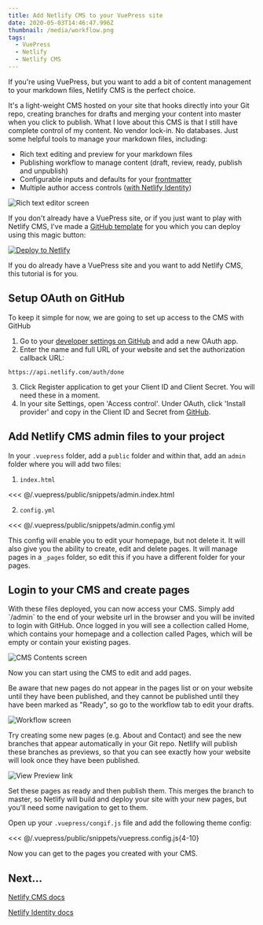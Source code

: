 ```yaml
---
title: Add Netlify CMS to your VuePress site
date: 2020-05-03T14:46:47.996Z
thumbnail: /media/workflow.png
tags:
  - VuePress
  - Netlify
  - Netlify CMS
---
```

If you're using VuePress, but you want to add a bit of content management to your markdown files, Netlify CMS is the perfect choice. 

It's a light-weight CMS hosted on your site that hooks directly into your Git repo, creating branches for drafts and merging your content into master when you click to publish. What I love about this CMS is that I still have complete control of my content. No vendor lock-in. No databases. Just some helpful tools to manage your markdown files, including:

* Rich text editing and preview for your markdown files
* Publishing workflow to manage content (draft, review, ready, publish and unpublish)
* Configurable inputs and defaults for your [frontmatter](https://v1.vuepress.vuejs.org/guide/frontmatter.html)
* Multiple author access controls ([with Netlify Identity](https://docs.netlify.com/visitor-access/identity/))

![Rich text editor screen](/media/cmseditor.png)

If you don't already have a VuePress site, or if you just want to play with Netlify CMS, I've made a [GitHub template](https://github.com/petedavisdev/VuePress-with-Netlify-CMS) for you which you can deploy using this magic button:

<a href="https://app.netlify.com/start/deploy?repository=https://github.com/petedavisdev/VuePress-with-Netlify-CMS&amp;stack=cms"><img src="https://www.netlify.com/img/deploy/button.svg" alt="Deploy to Netlify"></a>

If you do already have a VuePress site and you want to add Netlify CMS, this tutorial is for you.

## Setup OAuth on GitHub

To keep it simple for now, we are going to set up access to the CMS with GitHub

1. Go to your [developer settings on GitHub](https://github.com/settings/developers) and add a new OAuth app.
2. Enter the name and full URL of your website and set the authorization callback URL:

```
https://api.netlify.com/auth/done
```

3. Click Register application to get your Client ID and Client Secret. You will need these in a moment.
4. In your site Settings, open 'Access control'. Under OAuth, click 'Install provider' and copy in the Client ID and Secret from [GitHub](https://github.com/settings/developers).

## Add Netlify CMS admin files to your project

In your `.vuepress` folder, add a `public` folder and within that, add an `admin` folder where you will add two files:

1. `index.html`

<<< @/.vuepress/public/snippets/admin.index.html

2. `config.yml`

<<< @/.vuepress/public/snippets/admin.config.yml

This config will enable you to edit your homepage, but not delete it. It will also give you the ability to create, edit and delete pages. It will manage pages in a `_pages` folder, so edit this if you have a different folder for your pages.

## Login to your CMS and create pages

With these files deployed, you can now access your CMS. Simply add \`/admin\` to the end of your website url in the browser and you will be invited to login with GitHub. Once logged in you will see a collection called Home, which contains your homepage and a collection called Pages, which will be empty or contain your existing pages.

![CMS Contents screen](/media/collections.png)

Now you can start using the CMS to edit and add pages.

Be aware that new pages do not appear in the pages list or on your website until they have been published, and they cannot be published until they have been marked as "Ready", so go to the workflow tab to edit your drafts.

![Workflow screen](/media/workflow.png)

Try creating some new pages (e.g. About and Contact) and see the new branches that appear automatically in your Git repo. Netlify will publish these branches as previews, so that you can see exactly how your website will look once they have been published.

![View Preview link](/media/viewpreview.png)

Set these pages as ready and then publish them. This merges the branch to master, so Netlify will build and deploy your site with your new pages, but you'll need some navigation to get to them.

Open up your `.vuepress/congif.js` file and add the following theme config:

<<< @/.vuepress/public/snippets/vuepress.config.js{4-10}

Now you can get to the pages you created with your CMS.

## Next...

[Netlify CMS docs](https://www.netlifycms.org/docs/intro/)

[Netlify Identity docs](https://docs.netlify.com/visitor-access/identity/)

<TinyLetter />